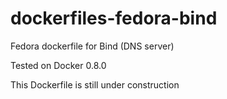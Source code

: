 dockerfiles-fedora-bind
========================

Fedora dockerfile for Bind (DNS server)

Tested on Docker 0.8.0

This Dockerfile is still under construction
